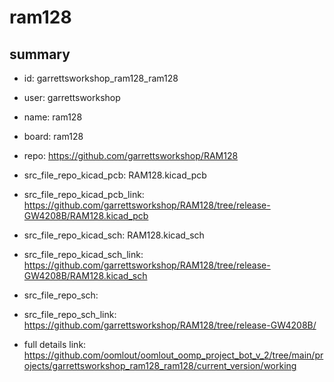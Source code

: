 # ram128
 
## summary 
* id: garrettsworkshop_ram128_ram128
* user: garrettsworkshop
* name: ram128
* board: ram128
* repo: https://github.com/garrettsworkshop/RAM128
* src_file_repo_kicad_pcb: RAM128.kicad_pcb
* src_file_repo_kicad_pcb_link: https://github.com/garrettsworkshop/RAM128/tree/release-GW4208B/RAM128.kicad_pcb
* src_file_repo_kicad_sch: RAM128.kicad_sch
* src_file_repo_kicad_sch_link: https://github.com/garrettsworkshop/RAM128/tree/release-GW4208B/RAM128.kicad_sch

* src_file_repo_sch: 
* src_file_repo_sch_link: https://github.com/garrettsworkshop/RAM128/tree/release-GW4208B/
* full details link: https://github.com/oomlout/oomlout_oomp_project_bot_v_2/tree/main/projects/garrettsworkshop_ram128_ram128/current_version/working  






